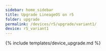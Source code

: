 ```yaml
---
sidebar: home_sidebar
title: Upgrade LineageOS on r5
folder: upgrade
permalink: /devices/r5/upgrade/variant1/
device: r5_variant1
---
```

{% include templates/device_upgrade.md %}
